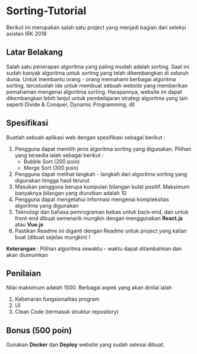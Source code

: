 # Sorting-Tutorial
Berikut ini merupakan salah satu project yang menjadi bagian dari seleksi asisten IRK 2018
## Latar Belakang
Salah satu penerapan algoritma yang paling mudah adalah sorting. Saat ini sudah banyak algoritma untuk sorting yang telah dikembangkan di seluruh dunia. Untuk membantu orang - orang memahami berbagai algoritma sorting, tercetuslah ide untuk membuat sebuah website yang memberikan pemahaman mengenai algoritma sorting. Harapannya, website ini dapat dikembangkan lebih lanjut untuk pembelajaran strategi algoritma yang lain seperti Divide & Conquer, Dynamic Programming, dll
## Spesifikasi
Buatlah sebuah aplikasi web dengan spesifikasi sebagai berikut :
 1. Pengguna dapat memilih jenis algoritma sorting yang digunakan. Pilihan yang tersedia ialah sebagai berikut : 
	* Bubble Sort (200 poin)
	* Merge Sort (300 poin)
 2. Pengguna dapat melihat langkah - langkah dari algoritma sorting yang digunakan hingga hasil terurut
 3. Masukan pengguna berupa kumpulan bilangan bulat positif. Maksimum banyaknya bilangan yang diurutkan adalah 10
 4. Pengguna dapat mengetahui informasi mengenai kompleksitas algoritma yang digunakan
 5. Teknologi dan bahasa pemrograman bebas untuk back-end, dan untuk front-end dibuat semenarik mungkin dengan menggunakan **React.js** atau **Vue.js**
 6. Pastikan Readme ini diganti dengan Readme untuk project yang kalian buat (dibuat sejelas mungkin) !
 
 **Keterangan** : Pilihan algoritma sewaktu - waktu dapat ditambahkan dan akan diumumkan
## Penilaian
Nilai maksimum adalah 1500. Berbagai aspek yang akan dinilai ialah
 1. Kebenaran fungsionalitas program
 2. UI
3. Clean Code (termasuk struktur repository)

## Bonus (500 poin)
Gunakan **Docker** dan **Deploy** website yang sudah selesai dibuat.
